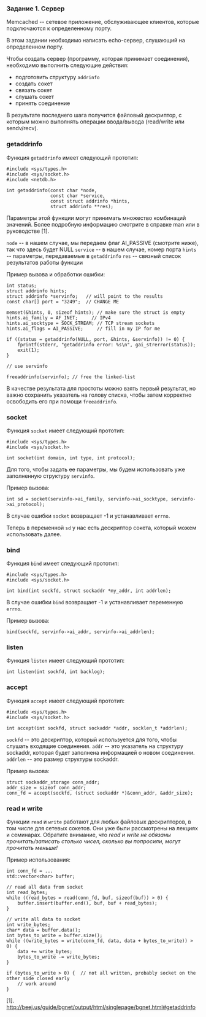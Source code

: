 ### Задание 1. Сервер

Memcached -- сетевое приложение, обслуживающее клиентов, которые подключаются к определенному порту.

В этом задании необходимо написать echo-сервер, слушающий на определенном порту.

Чтобы создать сервер (программу, которая принимает соединения), необходимо выполнить следующие действия:

* подготовить структуру `addrinfo`
* создать сокет
* связать сокет
* слушать сокет
* принять соединение

В результате последнего шага получится файловый дескриптор, с которым можно выполнять операции
ввода/вывода (read/write или sendv/recv).

### getaddrinfo

Функция `getaddrinfo` имеет следующий прототип:

```
#include <sys/types.h>
#include <sys/socket.h>
#include <netdb.h>

int getaddrinfo(const char *node,
                const char *service,
                const struct addrinfo *hints,
                struct addrinfo **res);

```

Параметры этой функции могут принимать множество комбинаций значений.
Более подробную информацию смотрите в справке man или в руководстве [1].

`node` -- в нашем случае, мы передаем флаг AI_PASSIVE (смотрите ниже), так что здесь будет NULL
`service` -- в нашем случае, номер порта
`hints` -- параметры, передаваемые в `getaddrinfo`
`res` -- связный список результатов работы функции

Пример вызова и обработки ошибки:

```
int status;
struct addrinfo hints;
struct addrinfo *servinfo;   // will point to the results
const char[] port = "3249";  // CHANGE ME

memset(&hints, 0, sizeof hints); // make sure the struct is empty
hints.ai_family = AF_INET;     // IPv4
hints.ai_socktype = SOCK_STREAM; // TCP stream sockets
hints.ai_flags = AI_PASSIVE;     // fill in my IP for me

if ((status = getaddrinfo(NULL, port, &hints, &servinfo)) != 0) {
    fprintf(stderr, "getaddrinfo error: %s\n", gai_strerror(status));
    exit(1);
}

// use servinfo

freeaddrinfo(servinfo); // free the linked-list
```

В качестве результата для простоты можно взять первый результат, но важно сохранить указатель на
голову списка, чтобы затем корректно освободить его при помощи `freeaddrinfo`.

### socket

Функция `socket` имеет следующий прототип:

```
#include <sys/types.h>
#include <sys/socket.h>

int socket(int domain, int type, int protocol);
```

Для того, чтобы задать ее параметры, мы будем использовать уже заполненную структуру `servinfo`.

Пример вызова:

```
int sd = socket(servinfo->ai_family, servinfo->ai_socktype, servinfo->ai_protocol);
```

В случае ошибки `socket` возвращает -1 и устанавливает `errno`.

Теперь в переменной `sd` у нас есть дескриптор сокета, который можем использовать далее.

### bind

Функция `bind` имеет следующий прототип:

```
#include <sys/types.h>
#include <sys/socket.h>

int bind(int sockfd, struct sockaddr *my_addr, int addrlen);
```

В случае ошибки `bind` возвращает -1 и устанавливает переменную `errno`.

Пример вызова:

```
bind(sockfd, servinfo->ai_addr, servinfo->ai_addrlen);
```

### listen

Функция `listen` имеет следующий прототип:

```
int listen(int sockfd, int backlog);
```

### accept

<!---
Обратите внимание, что эта функция используется только в первой версии нашего сервера.
-->

Функция `accept` имеет следующий прототип:

```
#include <sys/types.h>
#include <sys/socket.h>

int accept(int sockfd, struct sockaddr *addr, socklen_t *addrlen);
```

`sockfd` -- это дескриптор, который используется для того, чтобы слушать входящие соединения.
`addr` -- это указатель на структуру sockaddr, которая будет заполнена информацией о новом соединении.
`addrlen` -- это размер структуры sockaddr.

Пример вызова:

```
struct sockaddr_storage conn_addr;
addr_size = sizeof conn_addr;
conn_fd = accept(sockfd, (struct sockaddr *)&conn_addr, &addr_size);
```

### read и write

Функции `read` и `write` работают для любых файловых дескрипторов, в том числе для сетевых сокетов.
Они уже были рассмотрены на лекциях и семинарах.
Обратите внимание, что *read и write не обязаны прочитать/записать столько чисел, сколько вы
попросили, могут прочитать меньше!*

Пример использования:

```
int conn_fd = ...
std::vector<char> buffer;

// read all data from socket
int read_bytes;
while ((read_bytes = read(conn_fd, buf, sizeof(buf)) > 0) {
    buffer.insert(buffer.end(), buf, buf + read_bytes);
}

// write all data to socket
int write_bytes;
char* data = buffer.data();
int bytes_to_write = buffer.size();
while ((write_bytes = write(conn_fd, data, data + bytes_to_write)) > 0) {
    data += write_bytes;
    bytes_to_write -= write_bytes;
}

if (bytes_to_write > 0) {  // not all written, probably socket on the other side closed early
    // work around
}
```


[1]. http://beej.us/guide/bgnet/output/html/singlepage/bgnet.html#getaddrinfo
